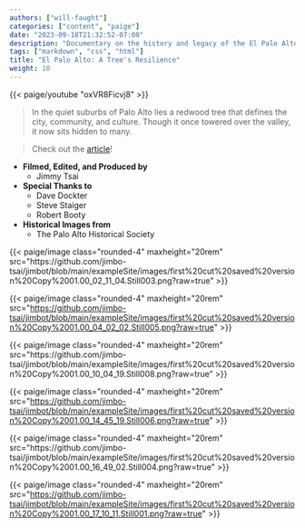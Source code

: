 ```yaml
---
authors: ["will-faught"]
categories: ["content", "paige"]
date: "2023-09-18T21:32:52-07:00"
description: "Documentary on the history and legacy of the El Palo Alto Tree."
tags: ["markdown", "css", "html"]
title: "El Palo Alto: A Tree's Resilience"
weight: 10
---
```


<!--
The MIT License (MIT)

Copyright (c) 2014 Steve Francia

Permission is hereby granted, free of charge, to any person obtaining a copy
of this software and associated documentation files (the "Software"), to deal
in the Software without restriction, including without limitation the rights
to use, copy, modify, merge, publish, distribute, sublicense, and/or sell
copies of the Software, and to permit persons to whom the Software is
furnished to do so, subject to the following conditions:

The above copyright notice and this permission notice shall be included in all
copies or substantial portions of the Software.

THE SOFTWARE IS PROVIDED "AS IS", WITHOUT WARRANTY OF ANY KIND, EXPRESS OR
IMPLIED, INCLUDING BUT NOT LIMITED TO THE WARRANTIES OF MERCHANTABILITY,
FITNESS FOR A PARTICULAR PURPOSE AND NONINFRINGEMENT. IN NO EVENT SHALL THE
AUTHORS OR COPYRIGHT HOLDERS BE LIABLE FOR ANY CLAIM, DAMAGES OR OTHER
LIABILITY, WHETHER IN AN ACTION OF CONTRACT, TORT OR OTHERWISE, ARISING FROM,
OUT OF OR IN CONNECTION WITH THE SOFTWARE OR THE USE OR OTHER DEALINGS IN THE
SOFTWARE.
-->

{{< paige/youtube "oxVR8Ficvj8" >}}

> In the quiet suburbs of Palo Alto lies a redwood tree that defines the city, community, and culture. Though it once towered over the valley, it now sits hidden to many.

>Check out the [article](https://www.paloaltoonline.com/community/2024/05/14/its-health-has-been-neglected-local-teen-creates-documentary-on-palo-altos-most-famous-tree/)! 

* **Filmed, Edited, and Produced by** 
    * Jimmy Tsai
* **Special Thanks to**
    * Dave Dockter
    * Steve Staiger
    * Robert Booty
* **Historical Images from**
  * The Palo Alto Historical Society




<p>
{{< paige/image class="rounded-4" maxheight="20rem" src="https://github.com/jimbo-tsai/jimbot/blob/main/exampleSite/images/first%20cut%20saved%20version%20Copy%2001.00_02_11_04.Still003.png?raw=true" >}}
 
{{< paige/image class="rounded-4" maxheight="20rem" src="https://github.com/jimbo-tsai/jimbot/blob/main/exampleSite/images/first%20cut%20saved%20version%20Copy%2001.00_04_02_02.Still005.png?raw=true" >}}
<p>
<p>
{{< paige/image class="rounded-4" maxheight="20rem" src="https://github.com/jimbo-tsai/jimbot/blob/main/exampleSite/images/first%20cut%20saved%20version%20Copy%2001.00_10_04_19.Still008.png?raw=true" >}}
 
{{< paige/image class="rounded-4" maxheight="20rem" src="https://github.com/jimbo-tsai/jimbot/blob/main/exampleSite/images/first%20cut%20saved%20version%20Copy%2001.00_14_45_19.Still006.png?raw=true" >}}
<p>
<p>
{{< paige/image class="rounded-4" maxheight="20rem" src="https://github.com/jimbo-tsai/jimbot/blob/main/exampleSite/images/first%20cut%20saved%20version%20Copy%2001.00_16_49_02.Still004.png?raw=true" >}}
 
{{< paige/image class="rounded-4" maxheight="20rem" src="https://github.com/jimbo-tsai/jimbot/blob/main/exampleSite/images/first%20cut%20saved%20version%20Copy%2001.00_17_10_11.Still001.png?raw=true" >}}

</p>


